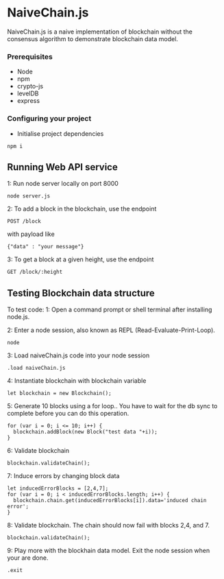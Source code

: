 # NaiveChain.js

NaiveChain.js is a naive implementation of blockchain without the consensus algorithm to demonstrate blockchain data model.

### Prerequisites

- Node
- npm
- crypto-js
- levelDB
- express



### Configuring your project

- Initialise project dependencies
```
npm i
```

## Running Web API service

1: Run node server locally on port 8000
```
node server.js
``` 

2: To add a block in the blockchain, use the endpoint 
```
POST /block
```  

with payload like

```
{"data" : "your message"}
```

3: To get a block at a given height, use the endpoint
```
GET /block/:height 
```

 
## Testing Blockchain data structure

To test code:
1: Open a command prompt or shell terminal after installing node.js.

2: Enter a node session, also known as REPL (Read-Evaluate-Print-Loop).
```
node
```
3: Load naiveChain.js code into your node session
```
.load naiveChain.js
```


4: Instantiate blockchain with blockchain variable
```
let blockchain = new Blockchain();
```
5: Generate 10 blocks using a for loop.. You have to wait for the db sync to complete before you can do this operation.
```
for (var i = 0; i <= 10; i++) {
  blockchain.addBlock(new Block("test data "+i));
}
```
6: Validate blockchain
```
blockchain.validateChain();
```
7: Induce errors by changing block data
```
let inducedErrorBlocks = [2,4,7];
for (var i = 0; i < inducedErrorBlocks.length; i++) {
  blockchain.chain.get(inducedErrorBlocks[i]).data='induced chain error';
}
```
8: Validate blockchain. The chain should now fail with blocks 2,4, and 7.
```
blockchain.validateChain();
```

9: Play more with the blockhain data model. Exit the node session when your are done.
```
.exit
```